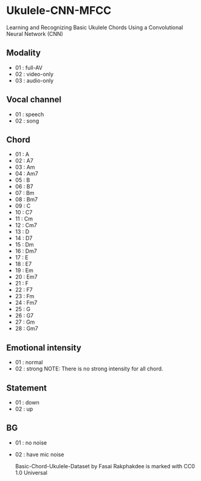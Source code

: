# Ukulele-CNN-MFCC
Learning and Recognizing Basic Ukulele Chords Using a  Convolutional Neural Network (CNN)
## Modality 
- 01 : full-AV
- 02 : video-only
- 03 : audio-only
## Vocal channel 
- 01 : speech
- 02 : song
## Chord
 - 01 : A
 - 02 : A7
 - 03 : Am
 - 04 : Am7
 - 05 : B
 - 06 : B7
 - 07 : Bm
 - 08 : Bm7
 - 09 : C
 - 10 : C7
 - 11 : Cm
 - 12 : Cm7
 - 13 : D
 - 14 : D7
 - 15 : Dm
 - 16 : Dm7
 - 17 : E
 - 18 : E7
 - 19 : Em
 - 20 : Em7
 - 21 : F
 - 22 : F7
 - 23 : Fm
 - 24 : Fm7
 - 25 : G
 - 26 : G7
 - 27 : Gm
 - 28 : Gm7  
## Emotional intensity 
- 01 : normal
- 02 : strong
NOTE: There is no strong intensity for all chord.
## Statement 
- 01 : down
- 02 : up
## BG
- 01 : no noise
- 02 : have mic noise

  Basic-Chord-Ukulele-Dataset by Fasai Rakphakdee is marked with CC0 1.0 Universal 


